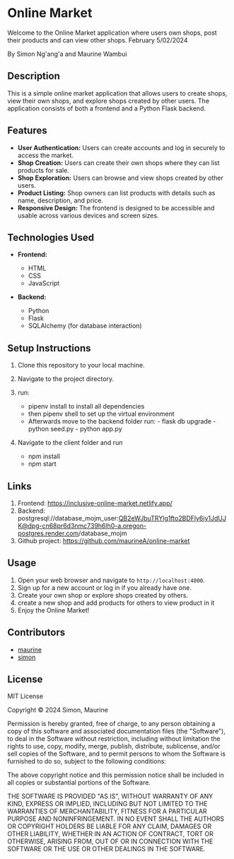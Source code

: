 # Online Market
Welcome to the Online Market application where users own shops, post their products and can view other shops. February 5/02/2024

By Simon Ng'ang'a and Maurine Wambui

## Description

This is a simple online market application that allows users to create shops, view their own shops, and explore shops created by other users. The application consists of both a frontend and a Python Flask backend.

## Features

- **User Authentication:** Users can create accounts and log in securely to access the market.
- **Shop Creation:** Users can create their own shops where they can list products for sale.
- **Shop Exploration:** Users can browse and view shops created by other users.
- **Product Listing:** Shop owners can list products with details such as name, description, and price.
- **Responsive Design:** The frontend is designed to be accessible and usable across various devices and screen sizes.

## Technologies Used

- **Frontend:**
  - HTML
  - CSS
  - JavaScript

- **Backend:**
  - Python
  - Flask
  - SQLAlchemy (for database interaction)

## Setup Instructions

1. Clone this repository to your local machine.
2. Navigate to the project directory.
3. run:  
    - pipenv  install to install all dependencies
    - then pipenv  shell  to set up the  virtual environment
    - Afterwards  move to the backend folder  run:
           - flask db upgrade
           - python seed.py
           - python app.py

4. Navigate  to the  client  folder  and run  
    - npm install
    - npm start

## Links
1. Frontend: https://inclusive-online-market.netlify.app/
2. Backend: postgresql://database_mojm_user:QB2eWJbuTRYlg1fto2BDFly6iy1JdUJK@dpg-cn68pr6d3nmc739h6lh0-a.oregon-postgres.render.com/database_mojm
3. Github project: https://github.com/maurineA/online-market

## Usage

1. Open your web browser and navigate to `http://localhost:4000`.
2. Sign up for a new account or log in if you already have one.
3. Create your own shop or explore shops created by others.
4. create  a new  shop  and add products  for others to view  product  in it
5. Enjoy  the Online Market!

## Contributors

- [maurine](https://github.com/maurineA)
- [simon](https://github.com/33-66)

## License

MIT License

Copyright © 2024 Simon, Maurine

Permission is hereby granted, free of charge, to any person obtaining a copy of this software and associated documentation files (the "Software"), to deal in the Software without restriction, including without limitation the rights to use, copy, modify, merge, publish, distribute, sublicense, and/or sell copies of the Software, and to permit persons to whom the Software is furnished to do so, subject to the following conditions:

The above copyright notice and this permission notice shall be included in all copies or substantial portions of the Software.

THE SOFTWARE IS PROVIDED "AS IS", WITHOUT WARRANTY OF ANY KIND, EXPRESS OR IMPLIED, INCLUDING BUT NOT LIMITED TO THE WARRANTIES OF MERCHANTABILITY, FITNESS FOR A PARTICULAR PURPOSE AND NONINFRINGEMENT. IN NO EVENT SHALL THE AUTHORS OR COPYRIGHT HOLDERS BE LIABLE FOR ANY CLAIM, DAMAGES OR OTHER LIABILITY, WHETHER IN AN ACTION OF CONTRACT, TORT OR OTHERWISE, ARISING FROM, OUT OF OR IN CONNECTION WITH THE SOFTWARE OR THE USE OR OTHER DEALINGS IN THE SOFTWARE.
